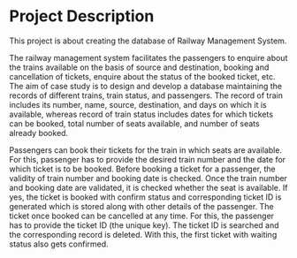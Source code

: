 # Project Description


This project is about creating the database of Railway Management System. 

The railway management system facilitates the passengers to enquire about the trains available on the basis of source and destination, booking and cancellation of tickets, enquire about the status of the booked ticket, etc. The aim of case study is to design and develop a database maintaining the records of different trains, train status, and passengers. The record of train includes its number, name, source, destination, and days on which it is available, whereas record of train status includes dates for which tickets can be booked, total number of seats available, and number of seats already booked. 

Passengers can book their tickets for the train in which seats are available. For this, passenger has to provide the desired train number and the date for which ticket is to be booked. Before booking a ticket for a passenger, the validity of train number and booking date is checked. Once the train number and booking date are validated, it is checked whether the seat is available. If yes, the ticket is booked with confirm status and corresponding ticket ID is generated which is stored along with other details of the passenger. The ticket once booked can be cancelled at any time. For this, the passenger has to provide the ticket ID (the unique key). The ticket ID is searched and the corresponding record is deleted. With this, the first ticket with waiting status also gets confirmed. 


